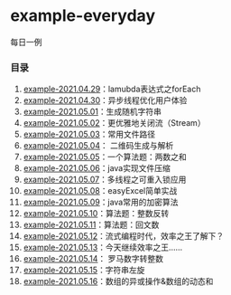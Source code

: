 # example-everyday
每日一例



### 目录

1. [example-2021.04.29](./example-2021.04.29)：lamubda表达式之forEach
2. [example-2021.04.30](./example-2021.04.30)：异步线程优化用户体验
3. [example-2021.05.01](./example-2021.05.01)：生成随机字符串
4. [example-2021.05.02](./example-2021.05.02)：更优雅地关闭流（Stream）
5. [example-2021.05.03](./example-2021.05.03)：常用文件路径
6. [example-2021.05.04](./example-2021.05.04)： 二维码生成与解析
7. [example-2021.05.05](./example-2021.05.05)：一个算法题：两数之和
8. [example-2021.05.06](./example-2021.05.06)：java实现文件压缩
9. [example-2021.05.07](./example-2021.05.07)：多线程之可重入锁应用
10. [example-2021.05.08](./example-2021.05.08)：easyExcel简单实战
11. [example-2021.05.09](./example-2021.05.09)：java常用的加密算法
12. [example-2021.05.10](./example-2021.05.10)：算法题：整数反转
13. [example-2021.05.11](./example-2021.05.11)：算法题：回文数
14. [example-2021.05.12](/example-2021.05.12)：流式编程时代，效率之王了解下？
15. [example-2021.05.13](./example-2021.05.13)：今天继续效率之王……
16. [example-2021.05.14](./example-2021.05.14)： 罗马数字转整数
17. [example-2021.05.15](./example-2021.05.15)：字符串左旋
18. [example-2021.05.16](./example-2021.05.16)：数组的异或操作&数组的动态和

